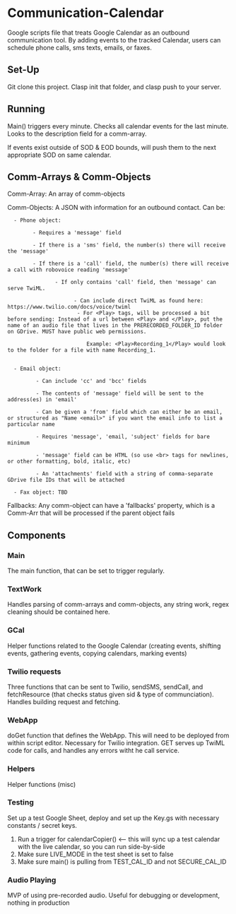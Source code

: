 # Communication-Calendar

Google scripts file that treats Google Calendar as an outbound communication tool. By adding events to the tracked Calendar, users can schedule phone calls, sms texts, emails, or faxes.


## Set-Up

Git clone this project. Clasp init that folder, and clasp push to your server.

## Running

Main() triggers every minute. Checks all calendar events for the last minute. Looks to the description field for a comm-array.

If events exist outside of SOD & EOD bounds, will push them to the next appropriate SOD on same calendar.

## Comm-Arrays & Comm-Objects


Comm-Array: An array of comm-objects

Comm-Objects: A JSON with information for an outbound contact. Can be:

      - Phone object:

            - Requires a 'message' field

            - If there is a 'sms' field, the number(s) there will receive the 'message'

            - If there is a 'call' field, the number(s) there will receive a call with robovoice reading 'message'

                   - If only contains 'call' field, then 'message' can serve TwiML.

                         - Can include direct TwiML as found here: https://www.twilio.com/docs/voice/twiml
                          - For <Play> tags, will be processed a bit before sending: Instead of a url between <Play> and </Play>, put the name of an audio file that lives in the PRERECORDED_FOLDER_ID folder on GDrive. MUST have public web permissions.

                             Example: <Play>Recording_1</Play> would look to the folder for a file with name Recording_1.


      - Email object:

             - Can include 'cc' and 'bcc' fields

             - The contents of 'message' field will be sent to the address(es) in 'email'

             - Can be given a 'from' field which can either be an email, or structured as "Name <email>" if you want the email info to list a particular name

             - Requires 'message', 'email, 'subject' fields for bare minimum

             - 'message' field can be HTML (so use <br> tags for newlines, or other formatting, bold, italic, etc)

             - An 'attachments' field with a string of comma-separate GDrive file IDs that will be attached

      - Fax object: TBD

Fallbacks: Any comm-object can have a 'fallbacks' property, which is a Comm-Arr that will be processed if the parent object fails

## Components

### Main

The main function, that can be set to trigger regularly.

### TextWork

Handles parsing of comm-arrays and comm-objects, any string work, regex cleaning should be contained here.

### GCal

Helper functions related to the Google Calendar (creating events, shifting events, gathering events, copying calendars, marking events)

### Twilio requests

Three functions that can be sent to Twilio, sendSMS, sendCall, and fetchResource (that checks status given sid & type of communciation). Handles building request and fetching.

### WebApp

doGet function that defines the WebApp. This will need to be deployed from within script editor. Necessary for Twilio integration. GET serves up TwiML code for calls, and handles any errors witht he call service.

### Helpers

Helper functions (misc)

### Testing

Set up a test Google Sheet, deploy and set up the Key.gs with necessary constants / secret keys.

1) Run a trigger for calendarCopier() <-- this will sync up a test calendar with the live calendar, so you can run side-by-side
2) Make sure LIVE_MODE in the test sheet is set to false
3) Make sure main() is pulling from TEST_CAL_ID and not SECURE_CAL_ID


### Audio Playing

MVP of using pre-recorded audio. Useful for debugging or development, nothing in production
